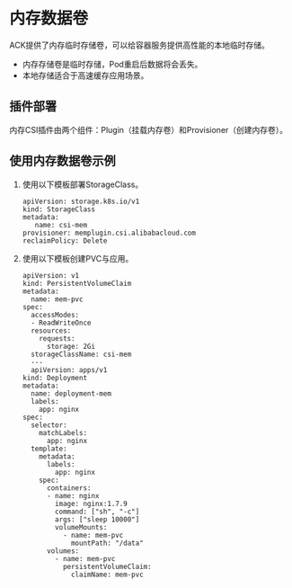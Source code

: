 # 内存数据卷

ACK提供了内存临时存储卷，可以给容器服务提供高性能的本地临时存储。

-   内存存储卷是临时存储，Pod重启后数据将会丢失。
-   本地存储适合于高速缓存应用场景。

## 插件部署

内存CSI插件由两个组件：Plugin（挂载内存卷）和Provisioner（创建内存卷）。



## 使用内存数据卷示例

1.  使用以下模板部署StorageClass。

    ```
    apiVersion: storage.k8s.io/v1
    kind: StorageClass
    metadata:
       name: csi-mem
    provisioner: memplugin.csi.alibabacloud.com
    reclaimPolicy: Delete
    ```

2.  使用以下模板创建PVC与应用。

    ```
    apiVersion: v1
    kind: PersistentVolumeClaim
    metadata:
      name: mem-pvc
    spec:
      accessModes:
      - ReadWriteOnce
      resources:
        requests:
          storage: 2Gi
      storageClassName: csi-mem
      ---
      apiVersion: apps/v1
    kind: Deployment
    metadata:
      name: deployment-mem
      labels:
        app: nginx
    spec:
      selector:
        matchLabels:
          app: nginx
      template:
        metadata:
          labels:
            app: nginx
        spec:
          containers:
          - name: nginx
            image: nginx:1.7.9
            command: ["sh", "-c"]
            args: ["sleep 10000"]
            volumeMounts:
              - name: mem-pvc
                mountPath: "/data"
          volumes:
            - name: mem-pvc
              persistentVolumeClaim:
                claimName: mem-pvc
    ```


